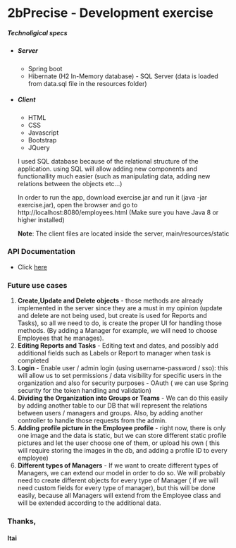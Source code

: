 # 2bPrecise - Development exercise

##### Technoligical specs
  - ##### Server
    - Spring boot
    - Hibernate (H2 In-Memory database) - SQL Server (data is loaded from data.sql file in the resources folder)
 - ##### Client
    - HTML
    - CSS
    - Javascript
    - Bootstrap
    - JQuery

    I used SQL database because of the relational structure of the application. using SQL will allow adding new components and functionallity much easier (such as manipulating data, adding new relations between the objects etc...)
    
    In order to run the app, download exercise.jar and run it (java -jar exercise.jar), open the browser and go to http://localhost:8080/employees.html (Make sure you have Java 8 or higher installed)
    
    __Note__: The client files are located inside the server, main/resources/static

### API Documentation
   -  Click [here](https://docs.google.com/document/d/1pc3HKtUV99ZVPwkH3LqFIQPDljX4AEjgM4OEq2s_KQU/edit?usp=sharing)
   
### Future use cases
1. __Create,Update and Delete objects__ - those methods are already implemented in the server since they are a must in my opinion (update and delete are not being used, but create is used for Reports and Tasks), so all we need to do, is create the proper UI for handling those methods. (By adding a Manager for example, we will need to choose Employees that he manages).
2. __Editing Reports and Tasks__ - Editing text and dates, and possibly add additional fields such as Labels or Report to manager when task is completed
3. __Login__ - Enable user / admin login (using username-password / sso): this will allow us to set permissions / data visibility for specific users in the organization and also for security purposes - OAuth ( we can use Spring security for the token handling and validation)
4. __Dividing the Organization into Groups or Teams__ - We can do this easily by adding another table to our DB that will represent the relations between users / managers and groups. Also, by adding another controller to handle those requests from the admin.
5. __Adding profile picture in the Employee profile__ - right now, there is only one image and the data is static, but we can store different static profile pictures and let the user choose one of them, or upload his own ( this will require storing the images in the db, and adding a profile ID to every employee)
6. __Different types of Managers__ - If we want to create different types of Managers, we can extend our model in order to do so. We will probably need to create different objects for every type of Manager ( if we will need custom fields for every type of manager), but this will be done easily, because all Managers will extend from the Employee class and will be extended according to the additional data.
    


### Thanks,
####    Itai
